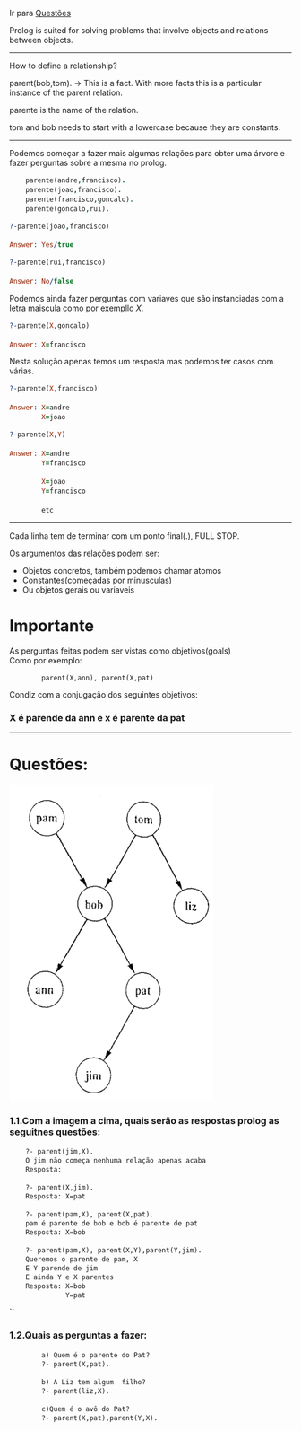 Ir para <a href="#questoes">Questões</a>

Prolog is suited for solving problems that involve objects and relations between objects.

---
How to define a relationship?

parent(bob,tom). -> This is a fact. With more facts this is a particular instance of the parent relation.

parente is the name of the relation.

tom and bob needs to start with a lowercase because they are constants.

---
Podemos começar a fazer mais algumas relações para obter uma árvore e fazer perguntas sobre a mesma no prolog.

``` prolog
    parente(andre,francisco).
    parente(joao,francisco).
    parente(francisco,goncalo).
    parente(goncalo,rui).
```

``` prolog
?-parente(joao,francisco)

Answer: Yes/true
```

``` prolog
?-parente(rui,francisco)

Answer: No/false
```

Podemos ainda fazer perguntas com variaves que são instanciadas com a letra maiscula como por exempllo *X*.

``` prolog
?-parente(X,goncalo)

Answer: X=francisco
```

Nesta solução apenas temos um resposta mas podemos ter casos com várias.

``` prolog
?-parente(X,francisco)

Answer: X=andre
        X=joao
```

``` prolog
?-parente(X,Y)

Answer: X=andre
        Y=francisco

        X=joao
        Y=francisco

        etc
```

---
Cada linha tem de terminar com um ponto final(.), FULL STOP.

Os argumentos das relações podem ser:
<ul>
<li>Objetos concretos, também podemos chamar atomos</li>
<li>Constantes(começadas por minusculas)</li>
<li>Ou objetos gerais ou variaveis</li>
</ul>

# Importante
As perguntas feitas podem ser vistas como objetivos(goals)<br />
Como por exemplo:<br />
```
        parent(X,ann), parent(X,pat)
```
Condiz com a conjugação dos seguintes objetivos:
### X é parende da ann e x é parente da pat
---
<div id="questoes">
        <h1>Questões:</h1>
        <img src="./imgs/1.1.png" /><br />
        <h3>1.1.Com a imagem a cima, quais serão as respostas prolog as seguitnes questões:</h3>

        ?- parent(jim,X).
        O jim não começa nenhuma relação apenas acaba
        Resposta: 

        ?- parent(X,jim).
        Resposta: X=pat

        ?- parent(pam,X), parent(X,pat).
        pam é parente de bob e bob é parente de pat
        Resposta: X=bob

        ?- parent(pam,X), parent(X,Y),parent(Y,jim).
        Queremos o parente de pam, X
        E Y parende de jim
        E ainda Y e X parentes
        Resposta: X=bob
                  Y=pat

``
        <h3>1.2.Quais as perguntas a fazer:</h3>
```
        a) Quem é o parente do Pat?
        ?- parent(X,pat).

        b) A Liz tem algum  filho?
        ?- parent(liz,X).

        c)Quem é o avô do Pat?
        ?- parent(X,pat),parent(Y,X).
```

</div>